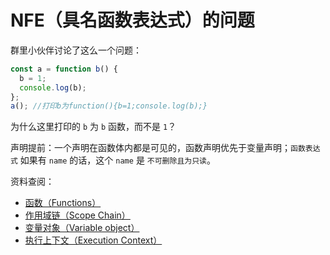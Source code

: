# NFE（具名函数表达式）的问题

群里小伙伴讨论了这么一个问题：

```js
const a = function b() {
  b = 1;
  console.log(b);
};
a(); //打印b为function(){b=1;console.log(b);}
```

为什么这里打印的 `b` 为 `b` 函数，而不是 `1`？

声明提前：一个声明在函数体内都是可见的，函数声明优先于变量声明；`函数表达式` 如果有 `name` 的话，这个 `name` 是 `不可删除且为只读`。

资料查阅：

- [函数（Functions）](https://goddyzhao.tumblr.com/post/11273713920/functions)
- [作用域链（Scope Chain）](https://goddyzhao.tumblr.com/post/11259644092/scope-chain)
- [变量对象（Variable object）](https://goddyzhao.tumblr.com/post/11141710441/variable-object)
- [执行上下文（Execution Context）](https://goddyzhao.tumblr.com/post/10020230352/execution-context)
